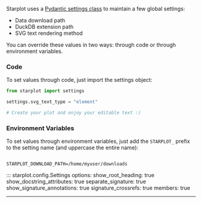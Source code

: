 Starplot uses a [Pydantic settings class](https://docs.pydantic.dev/latest/concepts/pydantic_settings/) to maintain a few global settings:

- Data download path
- DuckDB extension path
- SVG text rendering method

You can override these values in two ways: through code or through environment variables.

<h3>Code</h3>
To set values through code, just import the settings object:

```python
from starplot import settings

settings.svg_text_type = "element"

# Create your plot and enjoy your editable text :)

```

<h3>Environment Variables</h3>

To set values through environment variables, just add the `STARPLOT_` prefix to the setting name (and uppercase the entire name):

```shell

STARPLOT_DOWNLOAD_PATH=/home/myuser/downloads

```

::: starplot.config.Settings
    options:
        show_root_heading: true
        show_docstring_attributes: true
        separate_signature: true
        show_signature_annotations: true
        signature_crossrefs: true
        members: true

<hr/>

<br/><br/>
